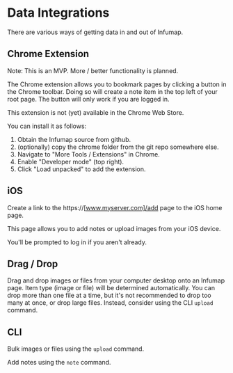# Data Integrations

There are various ways of getting data in and out of Infumap.

## Chrome Extension

Note: This is an MVP. More / better functionality is planned.

The Chrome extension allows you to bookmark pages by clicking a button in the Chrome toolbar. Doing so will create a note item in the top left of your root page. The button will only work if you are logged in.

This extension is not (yet) available in the Chrome Web Store.

You can install it as follows:
1. Obtain the Infumap source from github.
2. (optionally) copy the chrome folder from the git repo somewhere else.
3. Navigate to "More Tools / Extensions" in Chrome.
4. Enable "Developer mode" (top right).
5. Click "Load unpacked" to add the extension.

## iOS

Create a link to the https://[www.myserver.com]/add page to the iOS home page.

This page allows you to add notes or upload images from your iOS device.

You'll be prompted to log in if you aren't already.


## Drag / Drop

Drag and drop images or files from your computer desktop onto an Infumap page. Item type (image or file) will be determined automatically. You can drop more than one file at a time, but it's not recommended to drop too many at once, or drop large files. Instead, consider using the CLI `upload` command.


## CLI

Bulk images or files using the `upload` command.

Add notes using the `note` command.